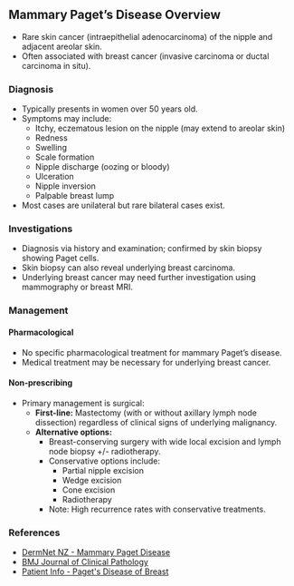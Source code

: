 ## Mammary Paget’s Disease Overview

- Rare skin cancer (intraepithelial adenocarcinoma) of the nipple and adjacent areolar skin.
- Often associated with breast cancer (invasive carcinoma or ductal carcinoma in situ).

### Diagnosis

- Typically presents in women over 50 years old.
- Symptoms may include:
  - Itchy, eczematous lesion on the nipple (may extend to areolar skin)
  - Redness
  - Swelling
  - Scale formation
  - Nipple discharge (oozing or bloody)
  - Ulceration
  - Nipple inversion
  - Palpable breast lump
- Most cases are unilateral but rare bilateral cases exist.

### Investigations

- Diagnosis via history and examination; confirmed by skin biopsy showing Paget cells.
- Skin biopsy can also reveal underlying breast carcinoma.
- Underlying breast cancer may need further investigation using mammography or breast MRI.

### Management

#### Pharmacological

- No specific pharmacological treatment for mammary Paget’s disease.
- Medical treatment may be necessary for underlying breast cancer.

#### Non-prescribing

- Primary management is surgical:
  - **First-line:** Mastectomy (with or without axillary lymph node dissection) regardless of clinical signs of underlying malignancy.
  - **Alternative options:**
    - Breast-conserving surgery with wide local excision and lymph node biopsy +/- radiotherapy.
    - Conservative options include:
      - Partial nipple excision
      - Wedge excision
      - Cone excision
      - Radiotherapy
    - Note: High recurrence rates with conservative treatments.

### References

- [DermNet NZ - Mammary Paget Disease](https://dermnetnz.org/topics/mammary-paget-disease/)
- [BMJ Journal of Clinical Pathology](https://jcp.bmj.com/content/53/10/742)
- [Patient Info - Paget's Disease of Breast](https://patient.info/doctor/pagets-disease-of-breast)
